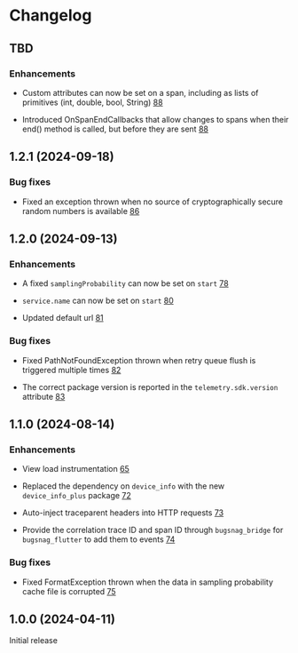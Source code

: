 Changelog
=========

## TBD

### Enhancements

* Custom attributes can now be set on a span, including as lists of primitives (int, double, bool, String) [88](https://github.com/bugsnag/bugsnag-flutter-performance/pull/88)

* Introduced OnSpanEndCallbacks that allow changes to spans when their end() method is called, but before they are sent [88](https://github.com/bugsnag/bugsnag-flutter-performance/pull/88)

## 1.2.1 (2024-09-18)

### Bug fixes

* Fixed an exception thrown when no source of cryptographically secure random numbers is available [86](https://github.com/bugsnag/bugsnag-flutter-performance/pull/86)

## 1.2.0 (2024-09-13)

### Enhancements

* A fixed `samplingProbability` can now be set on `start` [78](https://github.com/bugsnag/bugsnag-flutter-performance/pull/78)

* `service.name` can now be set on `start` [80](https://github.com/bugsnag/bugsnag-flutter-performance/pull/80)

* Updated default url
  [81](https://github.com/bugsnag/bugsnag-flutter-performance/pull/81)

### Bug fixes

* Fixed PathNotFoundException thrown when retry queue flush is triggered multiple times [82](https://github.com/bugsnag/bugsnag-flutter-performance/pull/82)

* The correct package version is reported in the `telemetry.sdk.version` attribute [83](https://github.com/bugsnag/bugsnag-flutter-performance/pull/83)

## 1.1.0 (2024-08-14)

### Enhancements

* View load instrumentation
  [65](https://github.com/bugsnag/bugsnag-flutter-performance/pull/65)
  
* Replaced the dependency on `device_info` with the new `device_info_plus` package [72](https://github.com/bugsnag/bugsnag-flutter-performance/pull/72)
  
* Auto-inject traceparent headers into HTTP requests [73](https://github.com/bugsnag/bugsnag-flutter-performance/pull/73)

* Provide the correlation trace ID and span ID through `bugsnag_bridge` for `bugsnag_flutter` to add them to events [74](https://github.com/bugsnag/bugsnag-flutter-performance/pull/74)

### Bug fixes

* Fixed FormatException thrown when the data in sampling probability cache file is corrupted [75](https://github.com/bugsnag/bugsnag-flutter-performance/pull/75)

## 1.0.0 (2024-04-11)

Initial release
